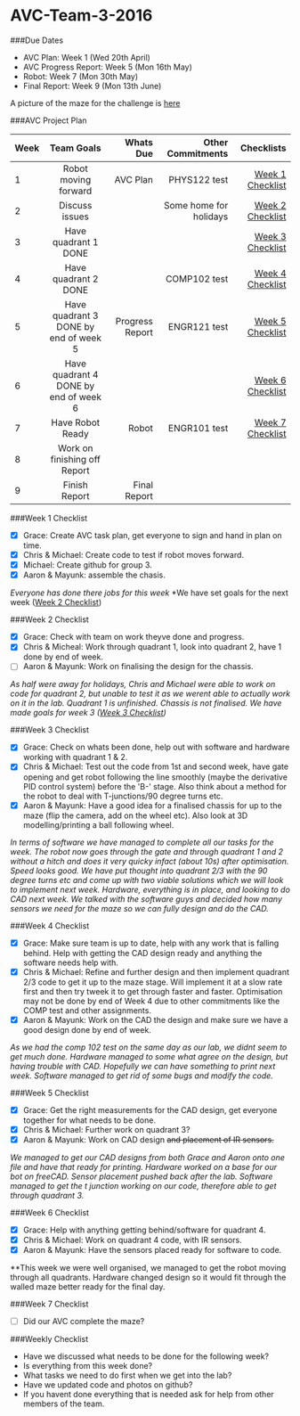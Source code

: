# AVC-Team-3-2016

###Due Dates
 * AVC Plan: Week 1 (Wed 20th April)
 * AVC Progress Report: Week 5 (Mon 16th May)
 * Robot: Week 7 (Mon 30th May)
 * Final Report: Week 9 (Mon 13th June)

A picture of the maze for the challenge is [here](/MazeFinal.JPG) 

###AVC Project Plan
 
| Week | Team Goals | Whats Due | Other Commitments | Checklists |
| :----| :--------: | --------: | ----------------: | ---------: |
| 1    | Robot moving forward | AVC Plan | PHYS122 test | [Week 1 Checklist](#week-1-checklist) |
| 2    | Discuss issues |  | Some home for holidays | [Week 2 Checklist](#week-2-checklist) |
| 3    | Have quadrant 1 DONE |  |  | [Week 3 Checklist](#week-3-checklist) |
| 4    | Have quadrant 2 DONE |  | COMP102 test  | [Week 4 Checklist](#week-4-checklist)  |
| 5    | Have quadrant 3 DONE by end of week 5 | Progress Report | ENGR121 test |[Week 5 Checklist](#week-5-checklist)  |
| 6    | Have quadrant 4 DONE by end of week 6 |  |  | [Week 6 Checklist](#week-6-checklist) |
| 7    | Have Robot Ready | Robot | ENGR101 test | [Week 7 Checklist](#week-7-checklist) |
| 8    | Work on finishing off Report |  |  |  |
| 9    | Finish Report | Final Report |  |  |


###Week 1 Checklist
- [x] Grace: Create AVC task plan, get everyone to sign and hand in plan on time.
- [x] Chris & Michael: Create code to test if robot moves forward.
- [x] Michael: Create github for group 3.
- [x] Aaron & Mayunk: assemble the chasis.
  
*Everyone has done there jobs for this week*
*We have set goals for the next week ([Week 2 Checklist](#week-2-checklist))


###Week 2 Checklist
- [x] Grace: Check with team on work theyve done and progress.
- [x] Chris & Micheal: Work through quadrant 1, look into quadrant 2, have 1 done by end of week.
- [ ] Aaron & Mayunk: Work on finalising the design for the chassis.
 
*As half were away for holidays, Chris and Michael were able to work on code for quadrant 2, but unable to test it as we werent able to actually work on it in the lab. Quadrant 1 is unfinished.*
*Chassis is not finalised.*
*We have made goals for week 3 ([Week 3 Checklist](#week-3-checklist))*


###Week 3 Checklist
- [x] Grace: Check on whats been done, help out with software and hardware working with quadrant 1 & 2.
- [x] Chris & Michael: Test out the code from 1st and second week, have gate opening and get robot following the line smoothly (maybe the derivative PID control system) before the 'B-' stage. Also think about a method for the robot to deal with T-junctions/90 degree turns etc.
- [x] Aaron & Mayunk: Have a good idea for a finalised chassis for up to the maze (flip the camera, add on the wheel etc). Also look at 3D modelling/printing a ball following wheel.

*In terms of software we have managed to complete all our tasks for the week. The robot now goes through the gate and through quadrant 1 and 2 without a hitch and does it very quicky infact (about 10s) after optimisation. Speed looks good. We have put thought into quadrant 2/3 with the 90 degree turns etc and come up with two viable solutions which we will look to implement next week.*
*Hardware, everything is in place, and looking to do CAD next week. We talked with the software guys and decided how many sensors we need for the maze so we can fully design and do the CAD.*


###Week 4 Checklist
- [x] Grace: Make sure team is up to date, help with any work that is falling behind. Help with getting the CAD design ready and anything the software needs help with.
- [x] Chris & Michael: Refine and further design and then implement quadrant 2/3 code to get it up to the maze stage. Will implement it at a slow rate first and then try tweek it to get through faster and faster. Optimisation may not be done by end of Week 4 due to other commitments like the COMP test and other assignments.
- [x] Aaron & Mayunk: Work on the CAD the design and make sure we have a good design done by end of week.

*As we had the comp 102 test on the same day as our lab, we didnt seem to get much done. Hardware managed to some what agree on the design, but having trouble with CAD. Hopefully we can have something to print next week. Software managed to get rid of some bugs and modify the code.*


###Week 5 Checklist
- [x] Grace: Get the right measurements for the CAD design, get everyone together for what needs to be done. 
- [x] Chris & Michael: Further work on quadrant 3?
- [x] Aaron & Mayunk: Work on CAD design ~~and placement of IR sensors.~~

*We managed to get our CAD designs from both Grace and Aaron onto one file and have that ready for printing. Hardware worked on a base for our bot on freeCAD. Sensor placement pushed back after the lab. Software managed to get the t junction working on our code, therefore able to get through quadrant 3.* 


###Week 6 Checklist
- [x] Grace: Help with anything getting behind/software for quadrant 4.
- [x] Chris & Michael: Work on quadrant 4 code, with IR sensors.
- [x] Aaron & Mayunk: Have the sensors placed ready for software to code.

**This week we were well organised, we managed to get the robot moving through all quadrants. Hardware changed design so it would fit through the walled maze better ready for the final day. 

###Week 7 Checklist
- [ ] Did our AVC complete the maze?



###Weekly Checklist
 * Have we discussed what needs to be done for the following week?
 * Is everything from this week done?
 * What tasks we need to do first when we get into the lab?
 * Have we updated code and photos on github?
 * If you havent done everything that is needed ask for help from other members of the team.
 

